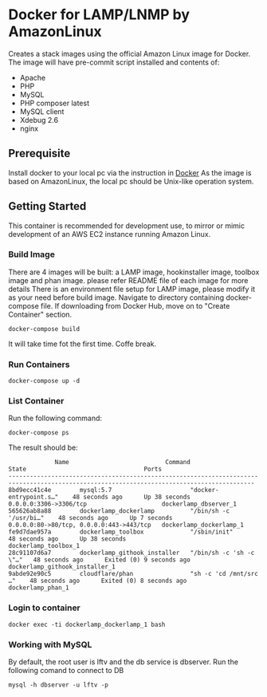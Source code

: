 # Docker for LAMP/LNMP by AmazonLinux
Creates a stack images using the official Amazon Linux image for Docker. The image will have pre-commit script installed and contents of:

* Apache
* PHP
* MySQL
* PHP composer latest
* MySQL client
* Xdebug 2.6
* nginx

## Prerequisite
Install docker to your local pc via the instruction in [Docker](https://docs.docker.com/install/)
As the image is based on AmazonLinux, the local pc should be Unix-like operation system.
## Getting Started
This container is recommended for development use, to mirror or mimic development of an AWS EC2 instance running Amazon Linux.

### Build Image
There are 4 images will be built: a LAMP image, hookinstaller image, toolbox image and phan image. please refer README file of each image for more details
There is an environment file setup for LAMP image, please modify it as your need before build image.
Navigate to directory containing docker-compose file. If downloading from Docker Hub, move on to "Create Container" section.
```
docker-compose build
```
It will take time fot the first time. Coffe break.
### Run Containers
```
docker-compose up -d
```
### List Container
Run the following command:
```
docker-compose ps
```
The result should be:
```
             Name                           Command               State                                 Ports
-------------------------------------------------------------------------------------------------------------------------------------------
8bd9ecc41c4e        mysql:5.7                      "docker-entrypoint.s…"    48 seconds ago      Up 38 seconds               0.0.0.0:3306->3306/tcp                     dockerlamp_dbserver_1
565626ab8a88        dockerlamp_dockerlamp          "/bin/sh -c '/usr/bi…"    48 seconds ago      Up 7 seconds                0.0.0.0:80->80/tcp, 0.0.0.0:443->443/tcp   dockerlamp_dockerlamp_1
fe9d7dae957a        dockerlamp_toolbox             "/sbin/init"              48 seconds ago      Up 38 seconds                                                          dockerlamp_toolbox_1
28c91107d6a7        dockerlamp_githook_installer   "/bin/sh -c 'sh -c \"…"   48 seconds ago      Exited (0) 9 seconds ago                                               dockerlamp_githook_installer_1
9abde92e90c5        cloudflare/phan                "sh -c 'cd /mnt/src …"    48 seconds ago      Exited (0) 8 seconds ago                                               dockerlamp_phan_1

```
### Login to container
```
docker exec -ti dockerlamp_dockerlamp_1 bash
```
### Working with MySQL
By default, the root user is lftv and the db service is dbserver. Run the following comand to connect to DB
```
mysql -h dbserver -u lftv -p
```
